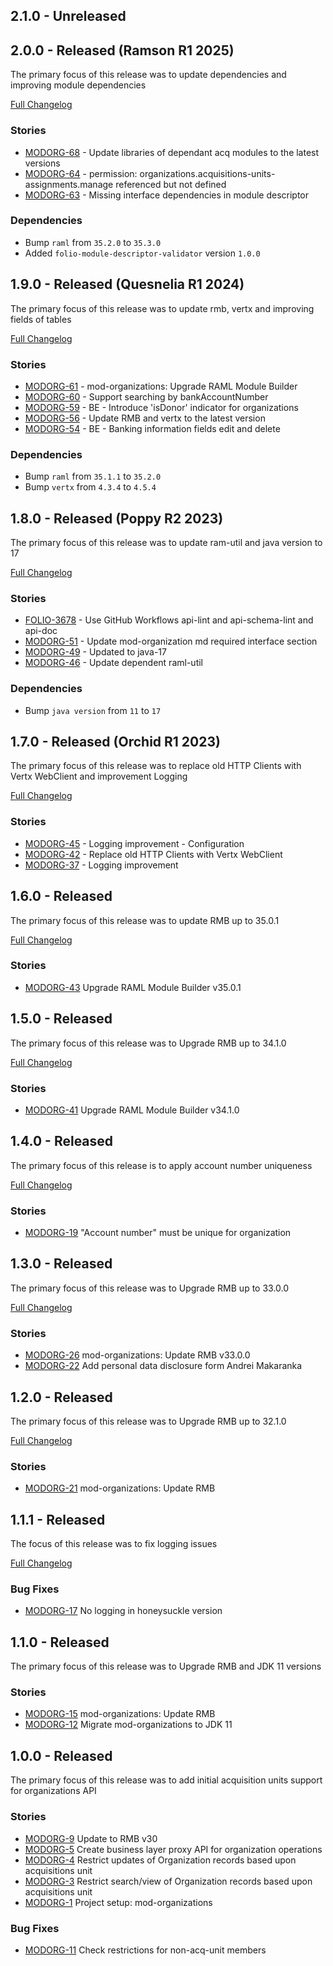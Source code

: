 ## 2.1.0 - Unreleased

## 2.0.0 - Released (Ramson R1 2025)
The primary focus of this release was to update dependencies and improving module dependencies

[Full Changelog](https://github.com/folio-org/mod-organizations/compare/v1.9.0...v2.0.0)

### Stories
* [MODORG-68](https://folio-org.atlassian.net/browse/MODORG-68) - Update libraries of dependant acq modules to the latest versions
* [MODORG-64](https://folio-org.atlassian.net/browse/MODORG-64) - permission: organizations.acquisitions-units-assignments.manage referenced but not defined
* [MODORG-63](https://folio-org.atlassian.net/browse/MODORG-63) - Missing interface dependencies in module descriptor

### Dependencies
* Bump `raml` from `35.2.0` to `35.3.0`
* Added `folio-module-descriptor-validator` version `1.0.0`


## 1.9.0 - Released (Quesnelia R1 2024)

The primary focus of this release was to update rmb, vertx and improving fields of tables

[Full Changelog](https://github.com/folio-org/mod-organizations/compare/v1.8.0...v1.9.0)

### Stories
* [MODORG-61](https://folio-org.atlassian.net/browse/MODORG-61) - mod-organizations: Upgrade RAML Module Builder
* [MODORG-60](https://folio-org.atlassian.net/browse/MODORG-60) - Support searching by bankAccountNumber
* [MODORG-59](https://folio-org.atlassian.net/browse/MODORG-59) - BE - Introduce 'isDonor' indicator for organizations
* [MODORG-56](https://folio-org.atlassian.net/browse/MODORG-56) - Update RMB and vertx to the latest version
* [MODORG-54](https://folio-org.atlassian.net/browse/MODORG-54) - BE - Banking information fields edit and delete

### Dependencies
* Bump `raml` from `35.1.1` to `35.2.0`
* Bump `vertx` from `4.3.4` to `4.5.4`

## 1.8.0 - Released (Poppy R2 2023)

The primary focus of this release was to update ram-util and java version to 17

[Full Changelog](https://github.com/folio-org/mod-organizations/compare/v1.7.0...v1.8.0)

### Stories
* [FOLIO-3678](https://issues.folio.org/browse/FOLIO-3678) - Use GitHub Workflows api-lint and api-schema-lint and api-doc
* [MODORG-51](https://issues.folio.org/browse/MODORG-51) -  Update mod-organization md required interface section
* [MODORG-49](https://issues.folio.org/browse/MODORG-49) - Updated to java-17
* [MODORG-46](https://issues.folio.org/browse/MODORG-46) - Update dependent raml-util

### Dependencies
* Bump `java version` from `11` to `17`

## 1.7.0 - Released (Orchid R1 2023)
The primary focus of this release was to replace old HTTP Clients with Vertx WebClient and improvement Logging

[Full Changelog](https://github.com/folio-org/mod-organizations/compare/v1.6.0...v1.7.0)

### Stories
* [MODORG-45](https://issues.folio.org/browse/MODORG-45) - Logging improvement - Configuration
* [MODORG-42](https://issues.folio.org/browse/MODORG-42) - Replace old HTTP Clients with Vertx WebClient
* [MODORG-37](https://issues.folio.org/browse/MODORG-37) - Logging improvement

## 1.6.0 - Released
The primary focus of this release was to update RMB up to 35.0.1

[Full Changelog](https://github.com/folio-org/mod-organizations/compare/v1.5.0...v1.6.0)

### Stories
* [MODORG-43](https://issues.folio.org/browse/MODORG-43) Upgrade RAML Module Builder v35.0.1


## 1.5.0 - Released
The primary focus of this release was to Upgrade RMB up to 34.1.0

[Full Changelog](https://github.com/folio-org/mod-organizations/compare/v1.4.0...v1.5.0)

### Stories
* [MODORG-41](https://issues.folio.org/browse/MODORG-41) Upgrade RAML Module Builder v34.1.0

## 1.4.0 - Released
The primary focus of this release is to apply account number uniqueness

[Full Changelog](https://github.com/folio-org/mod-organizations/compare/v1.3.0...v1.4.0)

### Stories
* [MODORG-19](https://issues.folio.org/browse/MODORG-19) "Account number" must be unique for organization


## 1.3.0 - Released
The primary focus of this release was to Upgrade RMB up to 33.0.0

[Full Changelog](https://github.com/folio-org/mod-organizations/compare/v1.2.0...v1.3.0)

### Stories
* [MODORG-26](https://issues.folio.org/browse/MODORG-26) mod-organizations: Update RMB v33.0.0
* [MODORG-22](https://issues.folio.org/browse/MODORG-22) Add personal data disclosure form	Andrei Makaranka

## 1.2.0 - Released
The primary focus of this release was to Upgrade RMB up to 32.1.0

[Full Changelog](https://github.com/folio-org/mod-organizations/compare/v1.1.1...v1.2.0)

### Stories
* [MODORG-21](https://issues.folio.org/browse/MODORG-21) mod-organizations: Update RMB

## 1.1.1 - Released
The focus of this release was to fix logging issues

[Full Changelog](https://github.com/folio-org/mod-organizations/compare/v1.1.0...v1.1.1)

### Bug Fixes
* [MODORG-17](https://issues.folio.org/browse/MODORG-17) No logging in honeysuckle version


## 1.1.0 - Released
The primary focus of this release was to Upgrade RMB and JDK 11 versions

### Stories
* [MODORG-15](https://issues.folio.org/browse/MODORG-15) mod-organizations: Update RMB
* [MODORG-12](https://issues.folio.org/browse/MODORG-12) Migrate mod-organizations to JDK 11
 
## 1.0.0 - Released
The primary focus of this release was to add initial acquisition units support for organizations API

### Stories
* [MODORG-9](https://issues.folio.org/browse/MODORG-9) Update to RMB v30
* [MODORG-5](https://issues.folio.org/browse/MODORG-5) Create business layer proxy API for organization operations
* [MODORG-4](https://issues.folio.org/browse/MODORG-4) Restrict updates of Organization records based upon acquisitions unit
* [MODORG-3](https://issues.folio.org/browse/MODORG-3) Restrict search/view of Organization records based upon acquisitions unit
* [MODORG-1](https://issues.folio.org/browse/MODORG-1) Project setup: mod-organizations

### Bug Fixes
* [MODORG-11](https://issues.folio.org/browse/MODORG-11) Check restrictions for non-acq-unit members
